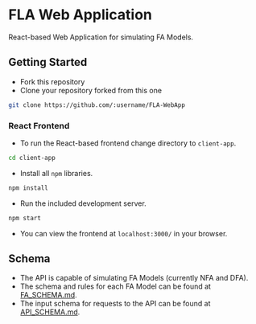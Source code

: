 # FLA Web Application

React-based Web Application for simulating FA Models.

## Getting Started

* Fork this repository
* Clone your repository forked from this one

```bash
git clone https://github.com/:username/FLA-WebApp
```

### React Frontend

* To run the React-based frontend change directory to `client-app`.

```bash
cd client-app
```

* Install all `npm` libraries.

```bash
npm install
```

* Run the included development server.

```bash
npm start
```

* You can view the frontend at `localhost:3000/` in your browser.

## Schema

* The API is capable of simulating FA Models (currently NFA and DFA).
* The schema and rules for each FA Model can be found at [FA_SCHEMA.md](https://github.com/rushilrai/FLA-WebApp/blob/master/FA_SCHEMA.md).
* The input schema for requests to the API can be found at [API_SCHEMA.md](https://github.com/mihirs16/FLA-WebApp/blob/master/API_SCHEMA.md).
